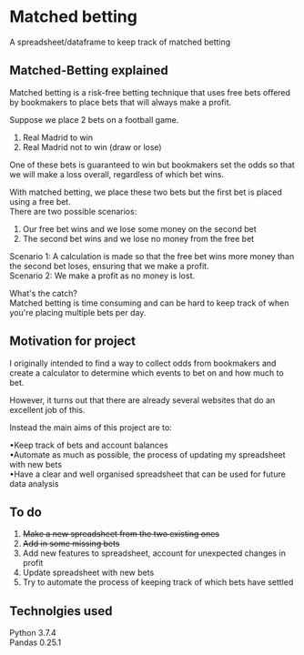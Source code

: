 # Matched betting  
A spreadsheet/dataframe to keep track of matched betting

## Matched-Betting explained
Matched betting is a risk-free betting technique that uses free bets offered by bookmakers to place bets that will always make a profit.  
  
Suppose we place 2 bets on a football game.   
1. Real Madrid to win  
2. Real Madrid not to win (draw or lose)  
  
One of these bets is guaranteed to win but bookmakers set the odds so that we will make a loss overall, regardless of which bet wins. 
  
With matched betting, we place these two bets but the first bet is placed using a free bet.   
There are two possible scenarios:  
  
1. Our free bet wins and we lose some money on the second bet  
2. The second bet wins and we lose no money from the free bet  
  
Scenario 1: A calculation is made so that the free bet wins more money than the second bet loses, ensuring that we make a profit.  
Scenario 2: We make a profit as no money is lost.  
  
What's the catch?  
Matched betting is time consuming and can be hard to keep track of when you're placing multiple bets per day.
  

## Motivation for project
I originally intended to find a way to collect odds from bookmakers and create a calculator to determine which events to bet on and how much to bet.  
  
However, it turns out that there are already several websites that do an excellent job of this.  
  
Instead the main aims of this project are to: 
  
•Keep track of bets and account balances  
•Automate as much as possible, the process of updating my spreadsheet with new bets  
•Have a clear and well organised spreadsheet that can be used for future data analysis  
  
## To do
1. <s>Make a new spreadsheet from the two existing ones</s>
2. <s>Add in some missing bets</s>  
3. Add new features to spreadsheet, account for unexpected changes in profit  
4. Update spreadsheet with new bets  
5. Try to automate the process of keeping track of which bets have settled

## Technolgies used
Python 3.7.4  
Pandas 0.25.1
